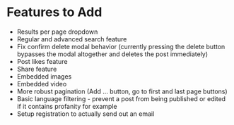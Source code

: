 # Features to Add

- Results per page dropdown
- Regular and advanced search feature
- Fix confirm delete modal behavior (currently pressing the delete button bypasses the modal altogether and deletes the post immediately)
- Post likes feature
- Share feature
- Embedded images
- Embedded video
- More robust pagination (Add ... button, go to first and last page buttons)
- Basic language filtering - prevent a post from being published or edited if it contains profanity for example
- Setup registration to actually send out an email